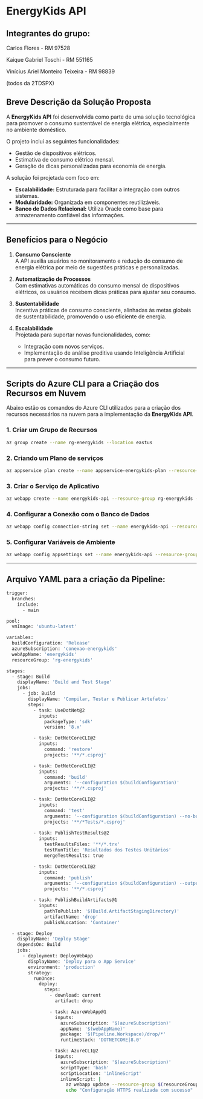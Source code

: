# EnergyKids API


## Integrantes do grupo:
Carlos Flores - RM 97528

Kaique Gabriel Toschi - RM 551165

Vinícius Ariel Monteiro Teixeira - RM 98839

(todos da 2TDSPX)


## Breve Descrição da Solução Proposta

A **EnergyKids API** foi desenvolvida como parte de uma solução tecnológica para promover o consumo sustentável de energia elétrica, especialmente no ambiente doméstico. 

O projeto inclui as seguintes funcionalidades:
- Gestão de dispositivos elétricos.
- Estimativa de consumo elétrico mensal.
- Geração de dicas personalizadas para economia de energia.

A solução foi projetada com foco em:
- **Escalabilidade:** Estruturada para facilitar a integração com outros sistemas.
- **Modularidade:** Organizada em componentes reutilizáveis.
- **Banco de Dados Relacional:** Utiliza Oracle como base para armazenamento confiável das informações.

---

## Benefícios para o Negócio

1. **Consumo Consciente**  
   A API auxilia usuários no monitoramento e redução do consumo de energia elétrica por meio de sugestões práticas e personalizadas.

2. **Automatização de Processos**  
   Com estimativas automáticas do consumo mensal de dispositivos elétricos, os usuários recebem dicas práticas para ajustar seu consumo.

3. **Sustentabilidade**  
   Incentiva práticas de consumo consciente, alinhadas às metas globais de sustentabilidade, promovendo o uso eficiente de energia.

4. **Escalabilidade**  
   Projetada para suportar novas funcionalidades, como:
   - Integração com novos serviços.
   - Implementação de análise preditiva usando Inteligência Artificial para prever o consumo futuro.

---


## Scripts do Azure CLI para a Criação dos Recursos em Nuvem

Abaixo estão os comandos do Azure CLI utilizados para a criação dos recursos necessários na nuvem para a implementação da **EnergyKids API**.

### 1. Criar um Grupo de Recursos
```bash
az group create --name rg-energykids --location eastus
```

### 2. Criando um Plano de serviços
```bash
az appservice plan create --name appservice-energykids-plan --resource-group rg-energykids --sku F1 --is-linux
```
### 3. Criar o Serviço de Aplicativo
```bash
az webapp create --name energykids-api --resource-group rg-energykids --plan appservice-energykids-plan --runtime "DOTNETCORE:8.0"
```

### 4. Configurar a Conexão com o Banco de Dados
```bash
az webapp config connection-string set --name energykids-api --resource-group rg-energykids --settings "DefaultConnection=<string_de_conexão>" --connection-string-type SQLAzure
```

### 5. Configurar Variáveis de Ambiente
```bash
az webapp config appsettings set --name energykids-api --resource-group rg-energykids --settings "ASPNETCORE_ENVIRONMENT=Production"
```

---

## Arquivo YAML para a criação da Pipeline:

```bash
trigger:
  branches:
    include:
      - main

pool:
  vmImage: 'ubuntu-latest'

variables:
  buildConfiguration: 'Release'
  azureSubscription: 'conexao-energykids'
  webAppName: 'energykids'
  resourceGroup: 'rg-energykids'

stages:
  - stage: Build
    displayName: 'Build and Test Stage'
    jobs:
      - job: Build
        displayName: 'Compilar, Testar e Publicar Artefatos'
        steps:
          - task: UseDotNet@2
            inputs:
              packageType: 'sdk'
              version: '8.x' 

          - task: DotNetCoreCLI@2
            inputs:
              command: 'restore'
              projects: '**/*.csproj'

          - task: DotNetCoreCLI@2
            inputs:
              command: 'build'
              arguments: '--configuration $(buildConfiguration)'
              projects: '**/*.csproj'

          - task: DotNetCoreCLI@2
            inputs:
              command: 'test'
              arguments: '--configuration $(buildConfiguration) --no-build --logger trx'
              projects: '**/*Tests/*.csproj'
            
          - task: PublishTestResults@2
            inputs:
              testResultsFiles: '**/*.trx'
              testRunTitle: 'Resultados dos Testes Unitários'
              mergeTestResults: true

          - task: DotNetCoreCLI@2
            inputs:
              command: 'publish'
              arguments: '--configuration $(buildConfiguration) --output $(Build.ArtifactStagingDirectory)'
              projects: '**/*.csproj'

          - task: PublishBuildArtifacts@1
            inputs:
              pathToPublish: '$(Build.ArtifactStagingDirectory)'
              artifactName: 'drop'
              publishLocation: 'Container'

  - stage: Deploy
    displayName: 'Deploy Stage'
    dependsOn: Build
    jobs:
      - deployment: DeployWebApp
        displayName: 'Deploy para o App Service'
        environment: 'production'
        strategy:
          runOnce:
            deploy:
              steps:
                - download: current
                  artifact: drop

                - task: AzureWebApp@1
                  inputs:
                    azureSubscription: '$(azureSubscription)'
                    appName: '$(webAppName)'
                    package: '$(Pipeline.Workspace)/drop/*'
                    runtimeStack: 'DOTNETCORE|8.0'

                - task: AzureCLI@2
                  inputs:
                    azureSubscription: '$(azureSubscription)'
                    scriptType: 'bash'
                    scriptLocation: 'inlineScript'
                    inlineScript: |
                      az webapp update --resource-group $(resourceGroup) --name $(webAppName) --https-only true
                      echo "Configuração HTTPS realizada com sucesso"
```
